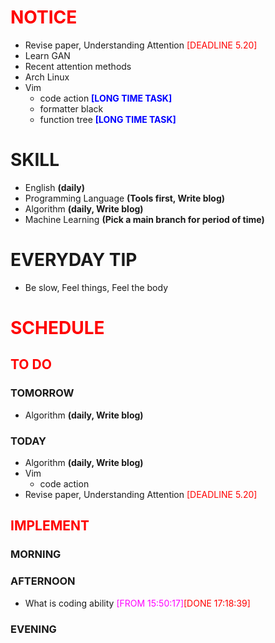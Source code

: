# <font color=red>NOTICE</font>

- Revise paper, Understanding Attention <font color=red>[DEADLINE 5.20]</font>
- Learn GAN
- Recent attention methods
- Arch Linux
- Vim
  - code action <font color=blue>**[LONG TIME TASK]**</font>
  - formatter black
  - function tree <font color=blue>**[LONG TIME TASK]**</font>

# SKILL

- English **(daily)**
- Programming Language **(Tools first, Write blog)**
- Algorithm **(daily, Write blog)**
- Machine Learning **(Pick a main branch for period of time)**

# EVERYDAY TIP

- Be slow, Feel things, Feel the body

# <font color=red>SCHEDULE</font>

## <font color=red>TO DO</font>

### TOMORROW

- Algorithm **(daily, Write blog)**

### TODAY

- Algorithm **(daily, Write blog)**
- Vim
  - code action
- Revise paper, Understanding Attention <font color=red>[DEADLINE 5.20]</font>

## <font color=red>IMPLEMENT</font>

### MORNING

### AFTERNOON

- What is coding ability <font color=magenta>[FROM
  15:50:17]</font><font color=red>[DONE 17:18:39]</font>

### EVENING
